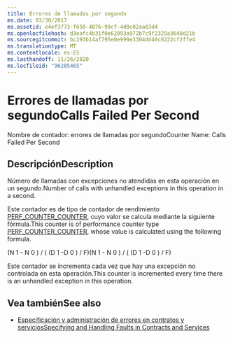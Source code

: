 ```yaml
---
title: Errores de llamadas por segundo
ms.date: 03/30/2017
ms.assetid: e4ef3773-f650-4876-99cf-4d0c02aa03d4
ms.openlocfilehash: d3eafc4b31f0e62093a972b7c9f2325a3648d21b
ms.sourcegitcommit: bc293b14af795e0e999e3304dd40c0222cf2ffe4
ms.translationtype: MT
ms.contentlocale: es-ES
ms.lasthandoff: 11/26/2020
ms.locfileid: "96285465"
---
```

# <a name="calls-failed-per-second"></a><span data-ttu-id="311d8-102">Errores de llamadas por segundo</span><span class="sxs-lookup"><span data-stu-id="311d8-102">Calls Failed Per Second</span></span>

<span data-ttu-id="311d8-103">Nombre de contador: errores de llamadas por segundo</span><span class="sxs-lookup"><span data-stu-id="311d8-103">Counter Name: Calls Failed Per Second</span></span>  
  
## <a name="description"></a><span data-ttu-id="311d8-104">Descripción</span><span class="sxs-lookup"><span data-stu-id="311d8-104">Description</span></span>  

 <span data-ttu-id="311d8-105">Número de llamadas con excepciones no atendidas en esta operación en un segundo.</span><span class="sxs-lookup"><span data-stu-id="311d8-105">Number of calls with unhandled exceptions in this operation in a second.</span></span>  
  
 <span data-ttu-id="311d8-106">Este contador es de tipo de contador de rendimiento [PERF_COUNTER_COUNTER](/previous-versions/windows/it-pro/windows-server-2003/cc740048(v=ws.10)), cuyo valor se calcula mediante la siguiente fórmula.</span><span class="sxs-lookup"><span data-stu-id="311d8-106">This counter is of performance counter type [PERF_COUNTER_COUNTER](/previous-versions/windows/it-pro/windows-server-2003/cc740048(v=ws.10)), whose value is calculated using the following formula.</span></span>  
  
 <span data-ttu-id="311d8-107">(N 1 - N 0 ) / ( (D 1 -D 0 ) / F)</span><span class="sxs-lookup"><span data-stu-id="311d8-107">(N 1 - N 0 ) / ( (D 1 -D 0 ) / F)</span></span>  
  
 <span data-ttu-id="311d8-108">Este contador se incrementa cada vez que hay una excepción no controlada en esta operación.</span><span class="sxs-lookup"><span data-stu-id="311d8-108">This counter is incremented every time there is an unhandled exception in this operation.</span></span>  
  
## <a name="see-also"></a><span data-ttu-id="311d8-109">Vea también</span><span class="sxs-lookup"><span data-stu-id="311d8-109">See also</span></span>

- [<span data-ttu-id="311d8-110">Especificación y administración de errores en contratos y servicios</span><span class="sxs-lookup"><span data-stu-id="311d8-110">Specifying and Handling Faults in Contracts and Services</span></span>](../../specifying-and-handling-faults-in-contracts-and-services.md)
